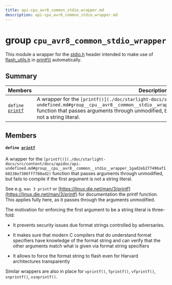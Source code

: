```yaml
---
title: api-cpu_avr8_common_stdio_wrapper.md
description: api-cpu_avr8_common_stdio_wrapper.md
---
```

# group `cpu_avr8_common_stdio_wrapper` 

This module a wrapper for the [stdio.h](./doc/starlight-docs/src/content/docs/apidoc/api-undefined.md#stdio_8h) header intended to make use of [flash_utils.h](./doc/starlight-docs/src/content/docs/apidoc/api-undefined.md#flash__utils_8h) in [printf()](./doc/starlight-docs/src/content/docs/apidoc/api-undefined.md#group__cpu__avr8__common__stdio__wrapper_1gad2eb277496af160238e7306fff780ad2) automatically.

## Summary

 Members                        | Descriptions                                
--------------------------------|---------------------------------------------
`define `[`printf`](#group__cpu__avr8__common__stdio__wrapper_1gad2eb277496af160238e7306fff780ad2)            | A wrapper for the `[printf()](./doc/starlight-docs/src/content/docs/apidoc/api-undefined.md#group__cpu__avr8__common__stdio__wrapper_1gad2eb277496af160238e7306fff780ad2)` function that passes arguments through unmodified, but fails to compile if the first argument is not a string literal.

## Members

#### `define `[`printf`](#group__cpu__avr8__common__stdio__wrapper_1gad2eb277496af160238e7306fff780ad2) 

A wrapper for the `[printf()](./doc/starlight-docs/src/content/docs/apidoc/api-undefined.md#group__cpu__avr8__common__stdio__wrapper_1gad2eb277496af160238e7306fff780ad2)` function that passes arguments through unmodified, but fails to compile if the first argument is not a string literal.

See e.g. `man 3 printf` or [https://linux.die.net/man/3/printf](https://linux.die.net/man/3/printf) for documentation the printf function. This applies fully here, as it passes through the arguments unmodified.

The motivation for enforcing the first argument to be a string literal is three-fold:

* It prevents security issues due format strings controlled by adversaries.

* It makes sure that modern C compilers that do understand format specifiers have knowledge of the format string and can verify that the other arguments match what is given via format string specifiers

* It allows to force the format string to flash even for Harvard architectures transparently

Similar wrappers are also in place for `vprintf()`, `fprintf()`, `vfprintf()`, `snprintf()`, `vsnprintf()`.

